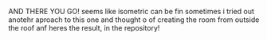 AND THERE YOU GO! seems like isometric can be fin sometimes
i tried out anotehr aproach to this one and  thought o of creating the 
room from outside the roof
anf heres the result, in the repository!
